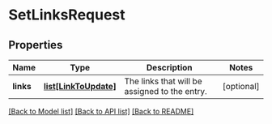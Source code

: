 # SetLinksRequest

## Properties
Name | Type | Description | Notes
------------ | ------------- | ------------- | -------------
**links** | [**list[LinkToUpdate]**](LinkToUpdate.md) | The links that will be assigned to the entry. | [optional] 

[[Back to Model list]](../README.md#documentation-for-models) [[Back to API list]](../README.md#documentation-for-api-endpoints) [[Back to README]](../README.md)

